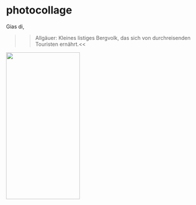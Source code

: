 # photocollage
Gias di,
>>Allgäuer: Kleines listiges Bergvolk, 
       das sich von durchreisenden
Touristen ernährt.<<

<img src="https://github.com/bastike/photocollage/blob/master/pic/openeye.JPG" data-canonical-src="https://github.com/bastike/photocollage/blob/master/pic/openeye.JPG" width="200" height="400" />

